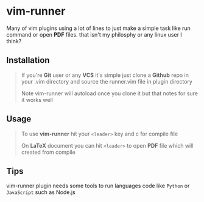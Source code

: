 # vim-runner

Many of vim plugins using a lot of lines to just make a simple task like run command or open **PDF** files. that isn't my philosphy or any linux user I think? 

## Installation
> If you're **Git** user or any **VCS** it's simple just clone a **Github** repo in your .vim directory and source the runner.vim file in plugin directory
>
>Note vim-runner will autoload once you clone it but that notes for sure it works well
## Usage

> To use **vim-runner** hit your `<leader>` key and c for compile file
>
> On **LaTeX** document you can hit `<leader>` to open **PDF** file which will created from compile

## Tips
vim-runner plugin needs some tools to run languages code like `Python` or `JavaScript` such as Node.js
